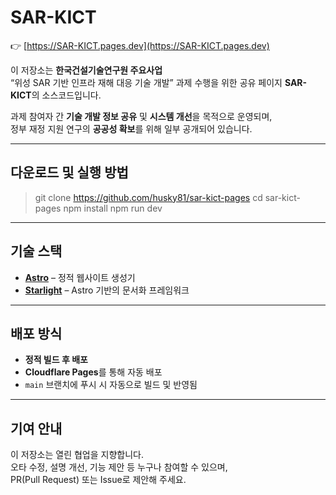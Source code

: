 # SAR-KICT

👉 [https://SAR-KICT.pages.dev](https://SAR-KICT.pages.dev)

이 저장소는 **한국건설기술연구원 주요사업**  
“위성 SAR 기반 인프라 재해 대응 기술 개발” 과제 수행을 위한 공유 페이지 **SAR-KICT**의 소스코드입니다.

과제 참여자 간 **기술 개발 정보 공유** 및 **시스템 개선**을 목적으로 운영되며,  
정부 재정 지원 연구의 **공공성 확보**를 위해 일부 공개되어 있습니다.

---

## 다운로드 및 실행 방법

> git clone https://github.com/husky81/sar-kict-pages
> cd sar-kict-pages
> npm install
> npm run dev

---

## 기술 스택

- **[Astro](https://astro.build/)** – 정적 웹사이트 생성기
- **[Starlight](https://starlight.astro.build/)** – Astro 기반의 문서화 프레임워크

---

## 배포 방식

- **정적 빌드 후 배포**  
- **Cloudflare Pages**를 통해 자동 배포  
- `main` 브랜치에 푸시 시 자동으로 빌드 및 반영됨

---

## 기여 안내

이 저장소는 열린 협업을 지향합니다.  
오타 수정, 설명 개선, 기능 제안 등 누구나 참여할 수 있으며,  
PR(Pull Request) 또는 Issue로 제안해 주세요.
